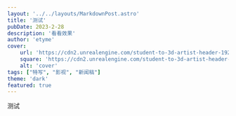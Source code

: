 ```yaml
---
layout: '../../layouts/MarkdownPost.astro'
title: '测试'
pubDate: 2023-2-28
description: '看看效果'
author: 'etyme'
cover:
    url: 'https://cdn2.unrealengine.com/student-to-3d-artist-header-1920x1080-73d477520f8e.jpg?resize=1&w=1920'
    square: 'https://cdn2.unrealengine.com/student-to-3d-artist-header-1920x1080-73d477520f8e.jpg?resize=1&w=1920'
    alt: 'cover'
tags: ["特写", "影视", "新闻稿"]
theme: 'dark'
featured: true
---
```

测试
